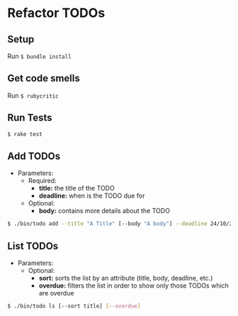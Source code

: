# Refactor TODOs

## Setup

Run `$ bundle install`

## Get code smells

Run `$ rubycritic`

## Run Tests

```sh
$ rake test
```

## Add TODOs

- Parameters:
  - Required:
    - **title:** the title of the TODO
    - **deadline:** when is the TODO due for
  - Optional:
    - **body:** contains more details about the TODO

```sh
$ ./bin/todo add --title "A Title" [--body "A body"] --deadline 24/10/2016
```

## List TODOs

- Parameters:
  - Optional:
    - **sort:** sorts the list by an attribute (title, body, deadline, etc.)
    - **overdue:** filters the list in order to show only those TODOs which are overdue

```sh
$ ./bin/todo ls [--sort title] [--overdue]
```
